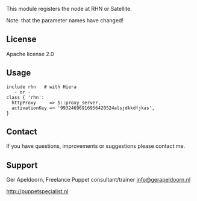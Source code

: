 This module registers the node at RHN or Satellite.

Note: that the parameter names have changed!

License
-------
Apache license 2.0

Usage
-----

    include rhn   # with Hiera
       - or -
    class { 'rhn':
      httpProxy     => $::proxy_server,
      activationKey => '99324696916956420524alsjdkkdfjkas',
    }

Contact
-------
If you have questions, improvements or suggestions please contact me.

Support
-------
Ger Apeldoorn, Freelance Puppet consultant/trainer <info@gerapeldoorn.nl>

http://puppetspecialist.nl
